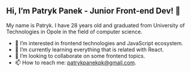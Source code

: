 ## Hi, I’m Patryk Panek - Junior Front-end Dev! 👋 
My name is Patryk. I have 28 years old and graduated from University of Technologies in Opole in the field of computer science.

- 👀 I’m interested in frontend technologies and JavaScript ecosystem.
- 🌱 I’m currently learning everything that is related with React.
- 💞️ I’m looking to collaborate on some frontend topics.
- 📫 How to reach me: patrykpanekpk@gmail.com.

<!---?
patrykpanek/patrykpanek is a ✨ special ✨ repository because its `README.md` (this file) appears on your GitHub profile.
You can click the Preview link to take a look at your changes.
--->
